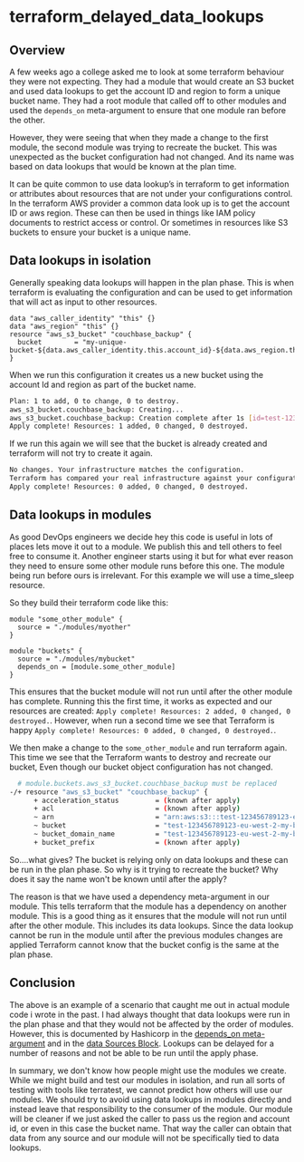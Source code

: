 # terraform_delayed_data_lookups

## Overview
A few weeks ago a college asked me to look at some terraform behaviour they were not expecting. They had a module that
would create an S3 bucket and used data lookups to get the account ID and region to form a unique bucket name. They had
a root module that called off to other modules and used the `depends_on` meta-argument to ensure that one module ran
before the other.

However, they were seeing that when they made a change to the first module, the second module was trying to recreate the
bucket. This was unexpected as the bucket configuration had not changed. And its name was based on data lookups that
would be known at the plan time.

It can be quite common to use data lookup’s in terraform to get information or attributes about resources that are not 
under your configurations control. In the terraform AWS provider a common data look up is to get the account ID or aws 
region. These can then be used in things like IAM policy documents to restrict access or control. Or sometimes in 
resources like S3 buckets to ensure your bucket is a unique name. 

## Data lookups in isolation
Generally speaking data lookups will happen in the plan phase. This is when terraform is evaluating the configuration
and can be used to get information that will act as input to other resources.

```hcl
data "aws_caller_identity" "this" {}
data "aws_region" "this" {}
resource "aws_s3_bucket" "couchbase_backup" {
  bucket        = "my-unique-bucket-${data.aws_caller_identity.this.account_id}-${data.aws_region.this.id}"
}
```

When we run this configuration it creates us a new bucket using the account Id and region as part of the bucket name.

```bash
Plan: 1 to add, 0 to change, 0 to destroy.
aws_s3_bucket.couchbase_backup: Creating...
aws_s3_bucket.couchbase_backup: Creation complete after 1s [id=test-123456789123-eu-west-2-my-bucket]
Apply complete! Resources: 1 added, 0 changed, 0 destroyed.
```

If we run this again we will see that the bucket is already created and terraform will not try to create it again.

```bash
No changes. Your infrastructure matches the configuration.
Terraform has compared your real infrastructure against your configuration and found no differences, so no changes are needed.
Apply complete! Resources: 0 added, 0 changed, 0 destroyed.
```

## Data lookups in modules
As good DevOps engineers we decide hey this code is useful in lots of places lets move it out to a module. We publish 
this and tell others to feel free to consume it. Another engineer starts using it but for what ever reason they need to 
ensure some other module runs before this one. The module being run before ours is irrelevant. For this example we will 
use a time_sleep resource. 

So they build their terraform code like this:

```hcl
module "some_other_module" {
  source = "./modules/myother"
}

module "buckets" {
  source = "./modules/mybucket"
  depends_on = [module.some_other_module]
}
```

This ensures that the bucket module will not run until after the other module has complete. Running this the first time,
it works as expected and our resources are created: `Apply complete! Resources: 2 added, 0 changed, 0 destroyed.`. 
However, when run a second time we see that Terraform is happy `Apply complete! Resources: 0 added, 0 changed, 0 destroyed.`.

We then make a change to the `some_other_module` and run terraform again. This time we see that the Terraform wants to
destroy and recreate our bucket, Even though our bucket object configuration has not changed. 

```bash
  # module.buckets.aws_s3_bucket.couchbase_backup must be replaced
-/+ resource "aws_s3_bucket" "couchbase_backup" {
      + acceleration_status         = (known after apply)
      + acl                         = (known after apply)
      ~ arn                         = "arn:aws:s3:::test-123456789123-eu-west-2-my-bucket" -> (known after apply)
      ~ bucket                      = "test-123456789123-eu-west-2-my-bucket" # forces replacement -> (known after apply) # forces replacement
      ~ bucket_domain_name          = "test-123456789123-eu-west-2-my-bucket.s3.amazonaws.com" -> (known after apply)
      + bucket_prefix               = (known after apply)
```

So....what gives? The bucket is relying only on data lookups and these can be run in the plan phase. So why is it trying
to recreate the bucket? Why does it say the name won't be known until after the apply?

The reason is that we have used a dependency meta-argument in our module. This tells terraform that the module has a
dependency on another module. This is a good thing as it ensures that the module will not run until after the other module.
This includes its data lookups. Since the data lookup cannot be run in the module until after the previous modules 
changes are applied Terraform cannot know that the bucket config is the same at the plan phase.

## Conclusion
The above is an example of a scenario that caught me out in actual module code i wrote in the past. I had always thought
that data lookups were run in the plan phase and that they would not be affected by the order of modules. However, this
is documented by Hashicorp in the 
[depends_on meta-argument](https://developer.hashicorp.com/terraform/language/meta-arguments/depends_on#processing-and-planning-consequences)
and in the [data Sources Block](https://developer.hashicorp.com/terraform/language/data-sources#data-resource-behavior). 
Lookups can be delayed for a number of reasons and not be able to be run until the apply phase.

In summary, we don't know how people might use the modules we create. While we might build and test our modules in 
isolation, and run all sorts of testing with tools like terratest, we cannot predict how others will use our modules. We 
should try to avoid using data lookups in modules directly and instead leave that responsibility to the consumer of the 
module. Our module will be cleaner if we just asked the caller to pass us the region and account id, or even in this 
case the bucket name. That way the caller can obtain that data from any source and our module will not be specifically 
tied to data lookups.

